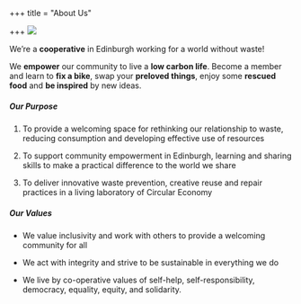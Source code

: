 +++
title = "About Us"

+++
![](https://res.cloudinary.com/shrub-co-op/image/upload/v1565366745/shrubcoop.org/media/food_sharing_hub_5_ozajev.png)

We’re a **cooperative** in Edinburgh working for a world without waste!

We **empower** our community to live a **low carbon life**. Become a member and learn to **fix a bike**, swap your **preloved things**, enjoy some **rescued food** and **be inspired** by new ideas.

##### **Our Purpose**

1. To provide a welcoming space for rethinking our relationship to waste, reducing consumption and developing effective use of resources


1. To support community empowerment in Edinburgh, learning and sharing skills to make a practical difference to the world we share


1. To deliver innovative waste prevention, creative reuse and repair practices in a living laboratory of Circular Economy

##### **Our Values**

* We value inclusivity and work with others to provide a welcoming community for all


* We act with integrity and strive to be sustainable in everything we do


* We live by co-operative values of self-help, self-responsibility, democracy, equality, equity, and solidarity.
